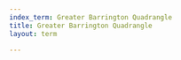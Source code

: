 ```yaml
---
index_term: Greater Barrington Quadrangle
title: Greater Barrington Quadrangle
layout: term

---
```

